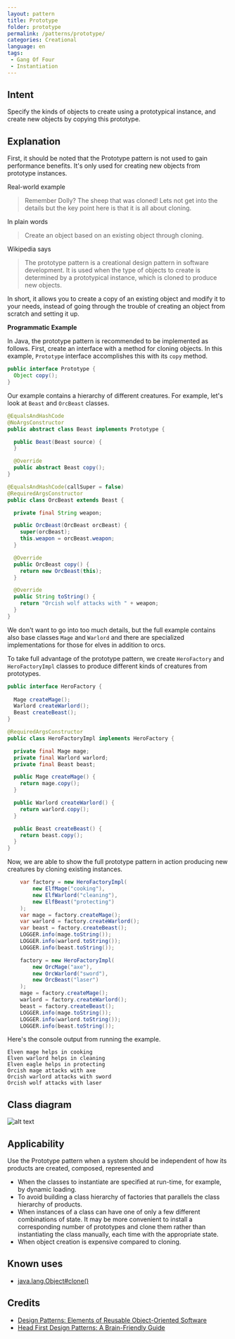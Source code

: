 ```yaml
---
layout: pattern
title: Prototype
folder: prototype
permalink: /patterns/prototype/
categories: Creational
language: en
tags: 
 - Gang Of Four
 - Instantiation
---
```


## Intent

Specify the kinds of objects to create using a prototypical instance, and create new objects by 
copying this prototype.

## Explanation

First, it should be noted that the Prototype pattern is not used to gain performance benefits. It's only 
used for creating new objects from prototype instances.

Real-world example

> Remember Dolly? The sheep that was cloned! Lets not get into the details but the key point here is 
> that it is all about cloning.

In plain words

> Create an object based on an existing object through cloning.

Wikipedia says

> The prototype pattern is a creational design pattern in software development. It is used when the 
> type of objects to create is determined by a prototypical instance, which is cloned to produce new 
> objects.

In short, it allows you to create a copy of an existing object and modify it to your needs, instead 
of going through the trouble of creating an object from scratch and setting it up.

**Programmatic Example**

In Java, the prototype pattern is recommended to be implemented as follows. First, create an
interface with a method for cloning objects. In this example, `Prototype` interface accomplishes
this with its `copy` method.

```java
public interface Prototype {
  Object copy();
}
```

Our example contains a hierarchy of different creatures. For example, let's look at `Beast` and
`OrcBeast` classes.

```java
@EqualsAndHashCode
@NoArgsConstructor
public abstract class Beast implements Prototype {

  public Beast(Beast source) {
  }

  @Override
  public abstract Beast copy();
}

@EqualsAndHashCode(callSuper = false)
@RequiredArgsConstructor
public class OrcBeast extends Beast {

  private final String weapon;

  public OrcBeast(OrcBeast orcBeast) {
    super(orcBeast);
    this.weapon = orcBeast.weapon;
  }

  @Override
  public OrcBeast copy() {
    return new OrcBeast(this);
  }

  @Override
  public String toString() {
    return "Orcish wolf attacks with " + weapon;
  }
}
```

We don't want to go into too much details, but the full example contains also base classes `Mage`
and `Warlord` and there are specialized implementations for those for elves in addition to orcs.

To take full advantage of the prototype pattern, we create `HeroFactory` and `HeroFactoryImpl`
classes to produce different kinds of creatures from prototypes.

```java
public interface HeroFactory {
  
  Mage createMage();
  Warlord createWarlord();
  Beast createBeast();
}

@RequiredArgsConstructor
public class HeroFactoryImpl implements HeroFactory {

  private final Mage mage;
  private final Warlord warlord;
  private final Beast beast;

  public Mage createMage() {
    return mage.copy();
  }

  public Warlord createWarlord() {
    return warlord.copy();
  }

  public Beast createBeast() {
    return beast.copy();
  }
}
```

Now, we are able to show the full prototype pattern in action producing new creatures by cloning
existing instances.

```java
    var factory = new HeroFactoryImpl(
        new ElfMage("cooking"),
        new ElfWarlord("cleaning"),
        new ElfBeast("protecting")
    );
    var mage = factory.createMage();
    var warlord = factory.createWarlord();
    var beast = factory.createBeast();
    LOGGER.info(mage.toString());
    LOGGER.info(warlord.toString());
    LOGGER.info(beast.toString());

    factory = new HeroFactoryImpl(
        new OrcMage("axe"),
        new OrcWarlord("sword"),
        new OrcBeast("laser")
    );
    mage = factory.createMage();
    warlord = factory.createWarlord();
    beast = factory.createBeast();
    LOGGER.info(mage.toString());
    LOGGER.info(warlord.toString());
    LOGGER.info(beast.toString());
```

Here's the console output from running the example.

```
Elven mage helps in cooking
Elven warlord helps in cleaning
Elven eagle helps in protecting
Orcish mage attacks with axe
Orcish warlord attacks with sword
Orcish wolf attacks with laser
```

## Class diagram

![alt text](/etc/prototype.urm.png "Prototype pattern class diagram")

## Applicability

Use the Prototype pattern when a system should be independent of how its products are created, 
composed, represented and

* When the classes to instantiate are specified at run-time, for example, by dynamic loading.
* To avoid building a class hierarchy of factories that parallels the class hierarchy of products.
* When instances of a class can have one of only a few different combinations of state. It may be 
more convenient to install a corresponding number of prototypes and clone them rather than 
instantiating the class manually, each time with the appropriate state.
* When object creation is expensive compared to cloning.

## Known uses

* [java.lang.Object#clone()](http://docs.oracle.com/javase/8/docs/api/java/lang/Object.html#clone%28%29)

## Credits

* [Design Patterns: Elements of Reusable Object-Oriented Software](https://www.amazon.com/gp/product/0201633612/ref=as_li_tl?ie=UTF8&camp=1789&creative=9325&creativeASIN=0201633612&linkCode=as2&tag=javadesignpat-20&linkId=675d49790ce11db99d90bde47f1aeb59)
* [Head First Design Patterns: A Brain-Friendly Guide](https://www.amazon.com/gp/product/0596007124/ref=as_li_tl?ie=UTF8&camp=1789&creative=9325&creativeASIN=0596007124&linkCode=as2&tag=javadesignpat-20&linkId=6b8b6eea86021af6c8e3cd3fc382cb5b)
